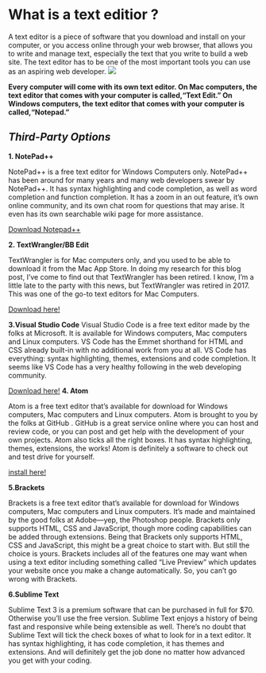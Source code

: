 # What is a text editior ?
 A text editor is a piece of software that you download and install on
your computer, or you access online through your web browser, that
allows you to write and manage text, especially the text that you write
to build a web site. The text editor has to be one of the most
important tools you can use as an aspiring web developer.
![](https://kinsta.com/wp-content/uploads/2019/01/best-text-editors.png)

**Every computer will come with its own text editor. On Mac computers, the text editor that comes with your computer is called,“Text Edit.” On Windows computers, the text editor that comes with your computer is called,“Notepad.”**

## *Third-Party Options*

**1. NotePad++**

NotePad++ is a free text editor for Windows Computers only.
NotePad++ has been around for many years and many web developers swear by NotePad++. It has syntax highlighting and code completion, as well as word completion and function completion. It has a zoom in an out feature, it’s own online community, and its own chat room for questions that may arise. It even has its own searchable wiki page for more assistance.

[Download Notepad++](https://notepad-plus-plus.org/downloads/)

**2. TextWrangler/BB Edit**

TextWrangler is for Mac computers only, and you used to be able to download it from the Mac App Store. In doing my research for this
blog post, I’ve come to find out that TextWrangler has been retired. I know, I’m a little late to the party with this news, but TextWrangler was retired in 2017. This was one of the go-to text editors for Mac Computers.

[Download here!](https://www.barebones.com/products/textwrangler/download.html)

**3.Visual Studio Code**
Visual Studio Code is a free text editor made by the folks at Microsoft.
It is available for Windows computers, Mac computers and Linux computers. VS Code has the Emmet shorthand for HTML and CSS already built-in with no additional work from you at all. VS Code has everything: syntax highlighting, themes, extensions and code
completion. It seems like VS Code has a very healthy following in the web developing community.

[Download here!](https://code.visualstudio.com/download)
**4. Atom**

Atom is a free text editor that’s available for download for Windows
computers, Mac computers and Linux computers. Atom is brought to
you by the folks at GitHub . GitHub is a great service online where
you can host and review code, or you can post and get help with the
development of your own projects. Atom also ticks all the right boxes.
It has syntax highlighting, themes, extensions, the works! Atom is
definitely a software to check out and test drive for yourself.

[install here!](https://atom.io/)

**5.Brackets**

Brackets is a free text editor that’s available for download for
Windows computers, Mac computers and Linux computers. It’s made
and maintained by the good folks at Adobe—yep, the Photoshop
people. Brackets only supports HTML, CSS and JavaScript, though
more coding capabilities can be added through extensions. Being that
Brackets only supports HTML, CSS and JavaScript, this might be a
great choice to start with. But still the choice is yours.
Brackets includes all of the features one may want when using a text
editor including something called “Live Preview” which updates your
website once you make a change automatically. So, you can’t go
wrong with Brackets.

**6.Sublime Text**

Sublime Text 3 is a premium software that can be purchased in full
for $70. Otherwise you’ll use the free version. Sublime Text enjoys a
history of being fast and responsive while being extensible as well.
There’s no doubt that Sublime Text will tick the check boxes of what
to look for in a text editor. It has syntax highlighting, it has code
completion, it has themes and extensions. And will definitely get the
job done no matter how advanced you get with your coding.
